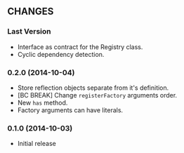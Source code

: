 ## CHANGES

### Last Version

  * Interface as contract for the Registry class.
  * Cyclic dependency detection.

### 0.2.0 (2014-10-04)

  * Store reflection objects separate from it's definition.
  * [BC BREAK] Change `registerFactory` arguments order.
  * New `has` method.
  * Factory arguments can have literals.

### 0.1.0 (2014-10-03)

  * Initial release
